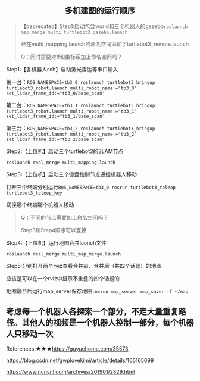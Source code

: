 ## <center>多机建图的运行顺序</center>

> 【deprecated】Step1:启动包含world和三个机器人的gazebo`roslaunch map_merge multi_turtlebot3_gazebo.launch`
>
> 已在multi_mapping.launch的命名空间添加了turtlebot3_remote.launch
>
> Q：同时需要对tf和坐标系加上命名空间吗？

Step1:【各机器人ssh】启动激光雷达等串口输入

第一台：`ROS_NAMESPACE=tb3_0 roslaunch turtlebot3_bringup turtlebot3_robot.launch multi_robot_name:="tb3_0" set_lidar_frame_id:="tb3_0/base_scan"`

第二台：`ROS_NAMESPACE=tb3_1 roslaunch turtlebot3_bringup turtlebot3_robot.launch multi_robot_name:="tb3_1" set_lidar_frame_id:="tb3_1/base_scan"`

第三台：`ROS_NAMESPACE=tb3_2 roslaunch turtlebot3_bringup turtlebot3_robot.launch multi_robot_name:="tb3_2" set_lidar_frame_id:="tb3_2/base_scan"`

Step2:【上位机】启动三个turtlebot3的SLAM节点

`roslaunch real_merge multi_mapping.launch`

Step3:【上位机】启动三个键盘控制节点遥控机器人移动

打开三个终端分别运行`ROS_NAMESPACE=tb3_0 rosrun turtlebot3_teleop turtlebot3_teleop_key`

切换哪个终端哪个机器人移动

> Q：不同的节点需要加上命名空间吗？
>
> Step3和Step4顺序可以互换

Step4:【上位机】运行地图合并launch文件

`roslaunch real_merge multi_map_merge.launch`

Step5:分别打开两个rviz查看合并前、合并后（共四个话题）的地图

应该是可以在一个rviz中显示不重叠的四个话题的

地图融合后运行map_server保存地图`rosrun map_server map_saver -f ~/map`

## 考虑每一个机器人各探索一个部分，不走大量重复路径。其他人的视频是一个机器人控制一部分，每个机器人只移动一次

References:★★★https://guyuehome.com/35573

https://blog.csdn.net/gwplovekimi/article/details/105165699

https://www.ncnynl.com/archives/201901/2829.html

